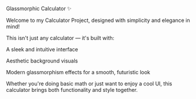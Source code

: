 Glassmorphic Calculator ✨

Welcome to my Calculator Project, designed with simplicity and elegance in mind!

This isn't just any calculator — it's built with:

A sleek and intuitive interface

Aesthetic background visuals

Modern glassmorphism effects for a smooth, futuristic look


Whether you're doing basic math or just want to enjoy a cool UI, this calculator brings both functionality and style together.
